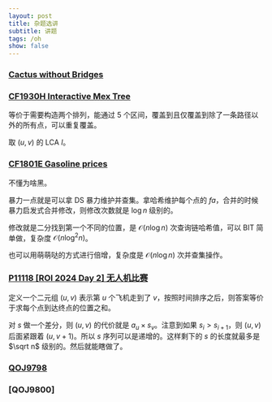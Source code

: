 ```yaml
---
layout: post
title: 杂题选讲
subtitle: 讲题
tags: /oh
show: false
---
```


### [Cactus without Bridges](https://codeforces.com/contest/2052/problem/C)

### [CF1930H Interactive Mex Tree](https://www.luogu.com.cn/problem/CF1930H)

等价于需要构造两个排列，能通过 $5$ 个区间，覆盖到且仅覆盖到除了一条路径以外的所有点，可以重复覆盖。

取 $(u,v)$ 的 LCA $l$。

### [CF1801E Gasoline prices](https://www.luogu.com.cn/problem/CF1801E)

不懂为啥黑。

暴力一点就是可以拿 DS 暴力维护并查集。拿哈希维护每个点的 $fa$，合并的时候暴力启发式合并修改，则修改次数就是 $\log n$ 级别的。

修改就是二分找到第一个不同的位置，是 $\mathcal O(n\log n)$ 次查询链哈希值，可以 BIT 简单做，复杂度 $\mathcal O(n\log^2 n)$。

也可以用萌萌哒的方式进行倍增，复杂度是 $\mathcal O(n\log n)$ 次并查集操作。

### [P11118 [ROI 2024 Day 2] 无人机比赛](https://www.luogu.com.cn/problem/P11118)

定义一个二元组 $(u,v)$ 表示第 $u$ 个飞机走到了 $v$，按照时间排序之后，则答案等价于求每个点到达终点的位置之和。

对 $s$ 做一个差分，则 $(u,v)$ 的代价就是 $a_u\times s_v$。注意到如果 $s_i>s_{i+1}$，则 $(u,v)$ 后面紧跟着 $(u,v+1)$。所以 $s$ 序列可以是递增的。这样剩下的 $s$ 的长度就最多是 $\sqrt n$ 级别的。然后就能瞎做了。

### [QOJ9798]()

### [QOJ9800]